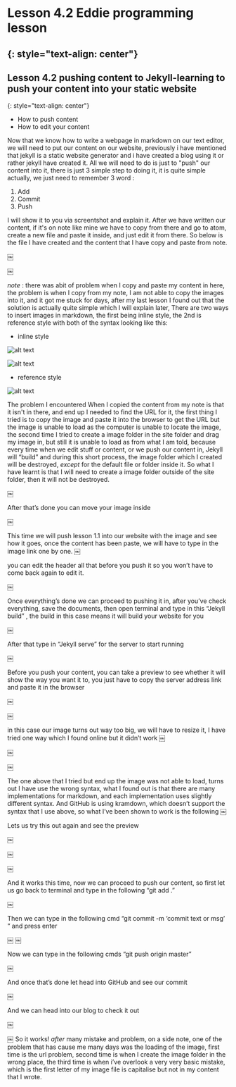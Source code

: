 # Lesson 4.2 Eddie programming lesson
{: style="text-align: center"}
----------------------------------------

## Lesson 4.2 pushing content to Jekyll-learning to push your content into your static website
{: style="text-align: center"}


- How to push content
- How to edit your content


Now that we know how to write a webpage in markdown on our text editor, we will need to put our content on our website, previously i have mentioned that jekyll is a static website generator and i have created a blog using it or rather jekyll have created it.
All we will need to do is just to "push" our content into it, there is just 3 simple step to doing it, it is quite simple actually, we just need to remember 3 word :

1. Add
2. Commit
3. Push

I will show it to you via screentshot and explain it.
After we have written our content, if it's on note like mine we have to copy from there and go to atom, create a new file and paste it inside, and just edit it from there. So below is the file I have created and the content that I have copy and paste from note.

￼

￼

*note* : there was abit of problem when I copy and paste my content in here, the problem is when I copy from my note, I am not able to copy the images into it, and it got me stuck for days, after my last lesson I found out that the solution is actually quite simple which I will explain later, There are two ways to insert images in markdown, the first being inline style, the 2nd is reference style with both of the syntax looking like this:

- inline style

![alt text](/path/to/your/image.png)

![alt text](/path/to/your/image.png "optional title")

- reference style

![alt text][id]

[id]: /path/to/your/image.png

The problem I encountered When I copied the content from my note is that it isn't in there, and end up I needed to find the URL for it, the first thing I tried is to copy the image and paste it into the browser to get the URL but the image is unable to load as the computer is unable to locate the image, the second time I tried to create a image folder in the site folder and drag my image in, but still it is unable to load as from what I am told, because every time when we edit stuff or content, or we push our content in, Jekyll will “build” and during this short process, the image folder which I created will be destroyed, *except* for the default file or folder inside it. So what I have learnt is that I will need to create a image folder outside of the site folder, then it will not be destroyed.

￼

After that’s done you can move your image inside

￼

This time we will push lesson 1.1 into our website with the image and see how it goes, once the content has been paste, we will have to type in the image link one by one.
￼

you can edit the header all that before you push it so you won’t have to come back again to edit it.

￼

Once everything’s done we can proceed to pushing it in, after you’ve check everything, save the documents, then open terminal and type in this “Jekyll build” , the build in this case means it will build your website for you

￼

After that type in “Jekyll serve” for the server to start running

￼

Before you push your content, you can take a preview to see whether it will show the way you want it to, you just have to copy the server address link and paste it in the browser

￼

￼

in this case our image turns out way too big, we will have to resize it, I have tried one way which I found
online but it didn’t work
￼

￼

￼


The one above that I tried but end up the image was not able to load, turns out I have use the wrong syntax, what I found out is that there are many implementations for markdown, and each implementation uses slightly different syntax. And GitHub is using kramdown, which doesn’t support the syntax that I use above, so what I’ve been shown to work is the following
￼

Lets us try this out again and see the preview

￼

￼

￼

And it works this time, now we can proceed to push our content, so first let us go back to terminal and type in the following “git add .”

￼

Then we can type in the following cmd “git commit -m ‘commit text or msg’ “ and press enter

￼
￼

Now we can type in the following cmds “git push origin master”

￼

And once that’s done let head into GitHub and see our commit

￼

And we can head into our blog to check it out

￼


￼
So it works! *after* many mistake and problem, on a side note, one of the problem that has cause me many days was the loading of the image, first time is the url problem, second time is when I create the image folder in the wrong place, the third time is when i’ve overlook a very very basic mistake, which is the first letter of my image file is capitalise but not in my content that I wrote.
